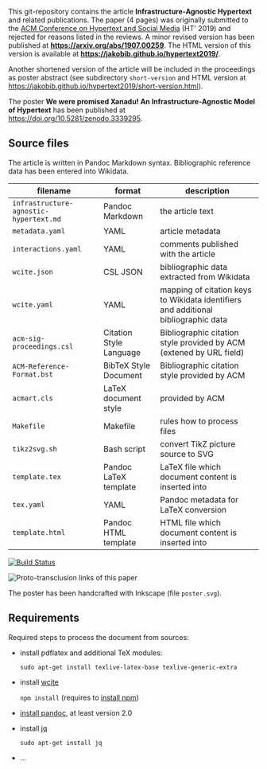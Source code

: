 This git-repository contains the article **Infrastructure-Agnostic Hypertext** and related publications.  The paper (4 pages) was originally submitted to the [ACM Conference on Hypertext and Social Media](https://ht.acm.org/ht2019/) (HT' 2019) and rejected for reasons listed in the reviews. A minor revised version has been published at **<https://arxiv.org/abs/1907.00259>**. The HTML version of this version is available at **<https://jakobib.github.io/hypertext2019/>**.

Another shortened version of the article will be included in the proceedings as poster abstract (see subdirectory `short-version` and HTML version at <https://jakobib.github.io/hypertext2019/short-version.html>).

The poster **We were promised Xanadu! An Infrastructure-Agnostic Model of Hypertext** has been published at <https://doi.org/10.5281/zenodo.3339295>.

## Source files

The article is written in Pandoc Markdown syntax. Bibliographic reference data has been entered into Wikidata.

| filename  | format | description |
|-----------|--------|-------------|
| `infrastructure-agnostic-hypertext.md` | Pandoc Markdown | the article text
| `metadata.yaml` | YAML | article metadata
| `interactions.yaml` | YAML | comments published with the article
| `wcite.json` | CSL JSON | bibliographic data extracted from Wikidata
| `wcite.yaml` | YAML | mapping of citation keys to Wikidata identifiers and additional bibliographic data
| `acm-sig-proceedings.csl` | Citation Style Language | Bibliographic citation style provided by ACM (extened by URL field)
| `ACM-Reference-Format.bst` | BibTeX Style Document | Bibliographic citation style provided by ACM
| `acmart.cls` | LaTeX document style  | provided by ACM
| `Makefile` | Makefile | rules how to process files
| `tikz2svg.sh` | Bash script | convert TikZ picture source to SVG
| `template.tex` | Pandoc LaTeX template | LaTeX file which document content is inserted into
| `tex.yaml` | YAML | Pandoc metadata for LaTeX conversion
| `template.html` | Pandoc HTML template | HTML file which document content is inserted into

[![Build Status](https://travis-ci.org/jakobib/hypertext2019.svg?branch=master)](https://travis-ci.org/jakobib/hypertext2019)

![Proto-transclusion links of this paper](https://jakobib.github.io/hypertext2019/this-articles-transclusion.svg)

The poster has been handcrafted with Inkscape (file `poster.svg`).

## Requirements

Required steps to process the document from sources:

* install pdflatex and additional TeX modules:

   `sudo apt-get install texlive-latex-base texlive-generic-extra`

* install [wcite](http://wikicite.org/wcite/)

   `npm install` (requires to [install npm](https://www.npmjs.com/get-npm))

* [install pandoc](https://pandoc.org/installing), at least version 2.0

* install [jq](https://stedolan.github.io/jq/)

   `sudo apt-get install jq`

* ...

